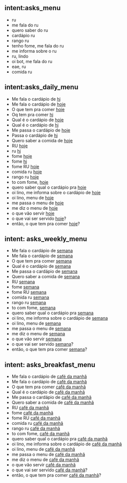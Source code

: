 ## intent:asks_menu
- ru
- me fala do ru
- quero saber do ru
- cardápio ru
- rango ru
- tenho fome, me fala do ru
- me informa sobre o ru
- ru, lindo
- oi bot, me fala do ru
- eae, ru
- comida ru

## intent:asks_daily_menu
- Me fala o cardápio de [hj](period)
- Me fala o cardápio de [hoje](period)
- O que tem pra comer [hoje](period)
- Oq tem pra comer [hj](period)
- Qual é o cardápio de [hoje](period)
- Qual é o cardápio de [hj](period)
- Me passa o cardápio de [hoje](period)
- Passa o cardápio de [hj](period)
- Quero saber a comida de [hoje](period)
- RU [hoje](period)
- ru [hj](period)
- fome [hoje](period)
- fome [hj](period)
- fome RU [hoje](period)
- comida ru [hoje](period)
- rango ru [hoje](period)
- to com fome, [hoje](period)
- quero saber qual o cardápio pra [hoje](period)
- oi lino, me informa sobre o cardápio de [hoje](period)
- oi lino, menu de [hoje](period)
- me passa o menu de [hoje](period)
- me diz o menu de [hoje](period)
- o que vão servir [hoje](period)
- o que vai ser servido [hoje](period)?
- então, o que tem pra comer [hoje](period)?

## intent: asks_weekly_menu
- Me fala o cardápio de [semana](period)
- Me fala o cardápio de [semana](period)
- O que tem pra comer [semana](period)
- Qual é o cardápio de [semana](period)
- Me passa o cardápio de [semana](period)
- Quero saber a comida de [semana](period)
- RU [semana](period)
- fome [semana](period)
- fome RU [semana](period)
- comida ru [semana](period)
- rango ru [semana](period)
- to com fome, [semana](period)
- quero saber qual o cardápio pra [semana](period)
- oi lino, me informa sobre o cardápio de [semana](period)
- oi lino, menu de [semana](period)
- me passa o menu de [semana](period)
- me diz o menu de [semana](period)
- o que vão servir [semana](period)
- o que vai ser servido [semana](period)?
- então, o que tem pra comer [semana](period)?

## intent: asks_breakfast_menu
- Me fala o cardápio de [café da manhã](meal)
- Me fala o cardápio de [café da manhã](meal)
- O que tem pra comer [café da manhã](meal)
- Qual é o cardápio de [café da manhã](meal)
- Me passa o cardápio de [café da manhã](meal)
- Quero saber a comida de [café da manhã](meal)
- RU [café da manhã](meal)
- fome [café da manhã](meal)
- fome RU [café da manhã](meal)
- comida ru [café da manhã](meal)
- rango ru [café da manhã](meal)
- to com fome, [café da manhã](meal)
- quero saber qual o cardápio pra [café da manhã](meal)
- oi lino, me informa sobre o cardápio de [café da manhã](meal)
- oi lino, menu de [café da manhã](meal)
- me passa o menu de [café da manhã](meal)
- me diz o menu de [café da manhã](meal)
- o que vão servir [café da manhã](meal)
- o que vai ser servido [café da manhã](meal)?
- então, o que tem pra comer [café da manhã](meal)?
